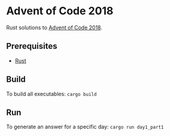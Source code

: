# Advent of Code 2018
Rust solutions to [Advent of Code 2018](https://adventofcode.com/2018).

## Prerequisites
- [Rust](https://www.rust-lang.org/tools/install)

## Build
To build all executables: `cargo build`

## Run
To generate an answer for a specific day: `cargo run day1_part1`
